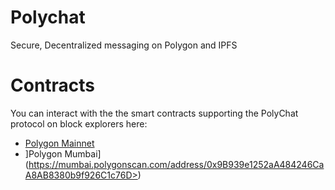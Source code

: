 # Polychat
Secure, Decentralized messaging on Polygon and IPFS

# Contracts
You can interact with the the smart contracts supporting the PolyChat protocol on block explorers here:
* [Polygon Mainnet](<https://polygonscan.com/address/0x7caCE48de94C3513B0E583568664656b7d4A5fDF#code>)
* ]Polygon Mumbai](https://mumbai.polygonscan.com/address/0x9B939e1252aA484246CaA8AB8380b9f926C1c76D>)
